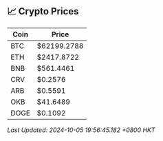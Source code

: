 ## 📈 Crypto Prices

| Coin | Price |
| ---- | ----- |
| BTC | $62199.2788 |
| ETH | $2417.8722 |
| BNB | $561.4461 |
| CRV | $0.2576 |
| ARB | $0.5591 |
| OKB | $41.6489 |
| DOGE | $0.1092 |

_Last Updated: 2024-10-05 19:56:45.182 +0800 HKT_